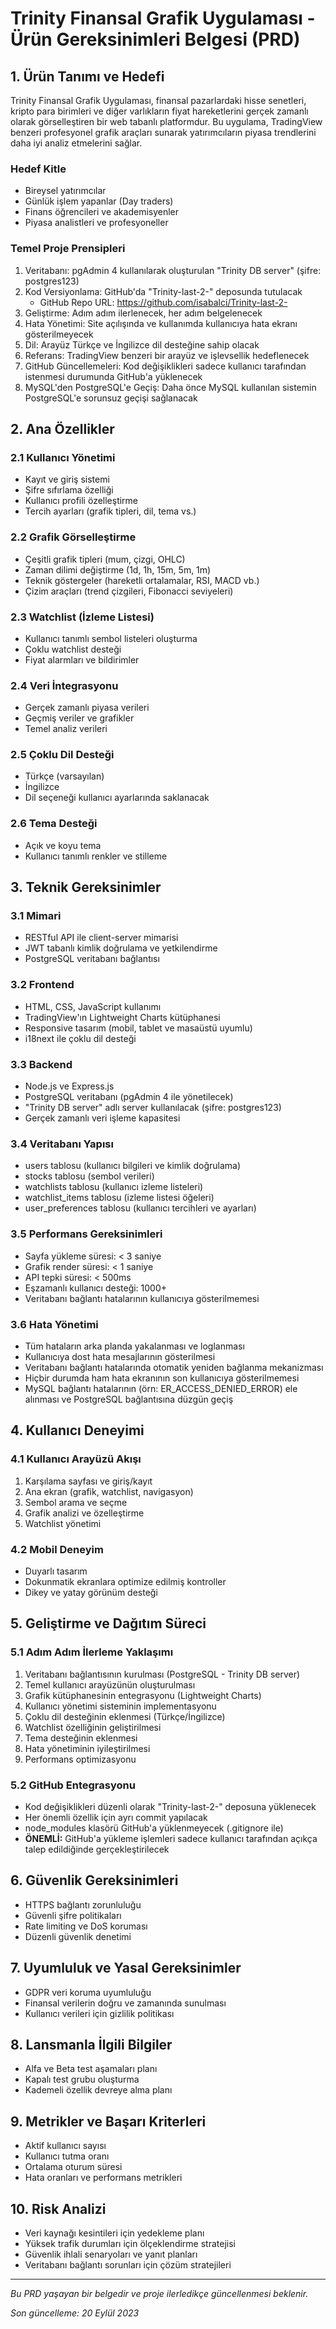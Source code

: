 # Trinity Finansal Grafik Uygulaması - Ürün Gereksinimleri Belgesi (PRD)

## 1. Ürün Tanımı ve Hedefi

Trinity Finansal Grafik Uygulaması, finansal pazarlardaki hisse senetleri, kripto para birimleri ve diğer varlıkların fiyat hareketlerini gerçek zamanlı olarak görselleştiren bir web tabanlı platformdur. Bu uygulama, TradingView benzeri profesyonel grafik araçları sunarak yatırımcıların piyasa trendlerini daha iyi analiz etmelerini sağlar.

### Hedef Kitle
- Bireysel yatırımcılar
- Günlük işlem yapanlar (Day traders)
- Finans öğrencileri ve akademisyenler
- Piyasa analistleri ve profesyoneller

### Temel Proje Prensipleri
1. Veritabanı: pgAdmin 4 kullanılarak oluşturulan "Trinity DB server" (şifre: postgres123)
2. Kod Versiyonlama: GitHub'da "Trinity-last-2-" deposunda tutulacak
   - GitHub Repo URL: https://github.com/isabalci/Trinity-last-2-
3. Geliştirme: Adım adım ilerlenecek, her adım belgelenecek
4. Hata Yönetimi: Site açılışında ve kullanımda kullanıcıya hata ekranı gösterilmeyecek
5. Dil: Arayüz Türkçe ve İngilizce dil desteğine sahip olacak
6. Referans: TradingView benzeri bir arayüz ve işlevsellik hedeflenecek
7. GitHub Güncellemeleri: Kod değişiklikleri sadece kullanıcı tarafından istenmesi durumunda GitHub'a yüklenecek
8. MySQL'den PostgreSQL'e Geçiş: Daha önce MySQL kullanılan sistemin PostgreSQL'e sorunsuz geçişi sağlanacak

## 2. Ana Özellikler

### 2.1 Kullanıcı Yönetimi
- Kayıt ve giriş sistemi
- Şifre sıfırlama özelliği
- Kullanıcı profili özelleştirme
- Tercih ayarları (grafik tipleri, dil, tema vs.)

### 2.2 Grafik Görselleştirme
- Çeşitli grafik tipleri (mum, çizgi, OHLC)
- Zaman dilimi değiştirme (1d, 1h, 15m, 5m, 1m)
- Teknik göstergeler (hareketli ortalamalar, RSI, MACD vb.)
- Çizim araçları (trend çizgileri, Fibonacci seviyeleri)

### 2.3 Watchlist (İzleme Listesi)
- Kullanıcı tanımlı sembol listeleri oluşturma
- Çoklu watchlist desteği
- Fiyat alarmları ve bildirimler

### 2.4 Veri İntegrasyonu
- Gerçek zamanlı piyasa verileri
- Geçmiş veriler ve grafikler
- Temel analiz verileri

### 2.5 Çoklu Dil Desteği
- Türkçe (varsayılan)
- İngilizce
- Dil seçeneği kullanıcı ayarlarında saklanacak

### 2.6 Tema Desteği
- Açık ve koyu tema
- Kullanıcı tanımlı renkler ve stilleme

## 3. Teknik Gereksinimler

### 3.1 Mimari
- RESTful API ile client-server mimarisi
- JWT tabanlı kimlik doğrulama ve yetkilendirme
- PostgreSQL veritabanı bağlantısı

### 3.2 Frontend
- HTML, CSS, JavaScript kullanımı
- TradingView'ın Lightweight Charts kütüphanesi
- Responsive tasarım (mobil, tablet ve masaüstü uyumlu)
- i18next ile çoklu dil desteği

### 3.3 Backend
- Node.js ve Express.js
- PostgreSQL veritabanı (pgAdmin 4 ile yönetilecek)
- "Trinity DB server" adlı server kullanılacak (şifre: postgres123)
- Gerçek zamanlı veri işleme kapasitesi

### 3.4 Veritabanı Yapısı
- users tablosu (kullanıcı bilgileri ve kimlik doğrulama)
- stocks tablosu (sembol verileri)
- watchlists tablosu (kullanıcı izleme listeleri)
- watchlist_items tablosu (izleme listesi öğeleri)
- user_preferences tablosu (kullanıcı tercihleri ve ayarları)

### 3.5 Performans Gereksinimleri
- Sayfa yükleme süresi: < 3 saniye
- Grafik render süresi: < 1 saniye
- API tepki süresi: < 500ms
- Eşzamanlı kullanıcı desteği: 1000+
- Veritabanı bağlantı hatalarının kullanıcıya gösterilmemesi

### 3.6 Hata Yönetimi
- Tüm hataların arka planda yakalanması ve loglanması
- Kullanıcıya dost hata mesajlarının gösterilmesi
- Veritabanı bağlantı hatalarında otomatik yeniden bağlanma mekanizması
- Hiçbir durumda ham hata ekranının son kullanıcıya gösterilmemesi
- MySQL bağlantı hatalarının (örn: ER_ACCESS_DENIED_ERROR) ele alınması ve PostgreSQL bağlantısına düzgün geçiş

## 4. Kullanıcı Deneyimi

### 4.1 Kullanıcı Arayüzü Akışı
1. Karşılama sayfası ve giriş/kayıt
2. Ana ekran (grafik, watchlist, navigasyon)
3. Sembol arama ve seçme
4. Grafik analizi ve özelleştirme
5. Watchlist yönetimi

### 4.2 Mobil Deneyim
- Duyarlı tasarım
- Dokunmatik ekranlara optimize edilmiş kontroller
- Dikey ve yatay görünüm desteği

## 5. Geliştirme ve Dağıtım Süreci

### 5.1 Adım Adım İlerleme Yaklaşımı
1. Veritabanı bağlantısının kurulması (PostgreSQL - Trinity DB server)
2. Temel kullanıcı arayüzünün oluşturulması
3. Grafik kütüphanesinin entegrasyonu (Lightweight Charts)
4. Kullanıcı yönetimi sisteminin implementasyonu
5. Çoklu dil desteğinin eklenmesi (Türkçe/İngilizce)
6. Watchlist özelliğinin geliştirilmesi
7. Tema desteğinin eklenmesi
8. Hata yönetiminin iyileştirilmesi
9. Performans optimizasyonu

### 5.2 GitHub Entegrasyonu
- Kod değişiklikleri düzenli olarak "Trinity-last-2-" deposuna yüklenecek
- Her önemli özellik için ayrı commit yapılacak
- node_modules klasörü GitHub'a yüklenmeyecek (.gitignore ile)
- **ÖNEMLİ:** GitHub'a yükleme işlemleri sadece kullanıcı tarafından açıkça talep edildiğinde gerçekleştirilecek

## 6. Güvenlik Gereksinimleri
- HTTPS bağlantı zorunluluğu
- Güvenli şifre politikaları
- Rate limiting ve DoS koruması
- Düzenli güvenlik denetimi

## 7. Uyumluluk ve Yasal Gereksinimler
- GDPR veri koruma uyumluluğu
- Finansal verilerin doğru ve zamanında sunulması
- Kullanıcı verileri için gizlilik politikası

## 8. Lansmanla İlgili Bilgiler
- Alfa ve Beta test aşamaları planı
- Kapalı test grubu oluşturma
- Kademeli özellik devreye alma planı

## 9. Metrikler ve Başarı Kriterleri
- Aktif kullanıcı sayısı
- Kullanıcı tutma oranı
- Ortalama oturum süresi
- Hata oranları ve performans metrikleri

## 10. Risk Analizi
- Veri kaynağı kesintileri için yedekleme planı
- Yüksek trafik durumları için ölçeklendirme stratejisi
- Güvenlik ihlali senaryoları ve yanıt planları
- Veritabanı bağlantı sorunları için çözüm stratejileri

---

*Bu PRD yaşayan bir belgedir ve proje ilerledikçe güncellenmesi beklenir.*

*Son güncelleme: 20 Eylül 2023* 